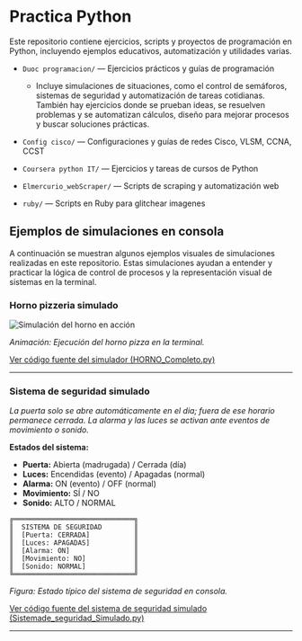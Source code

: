 # Practica Python

Este repositorio contiene ejercicios, scripts y proyectos de programación en Python, incluyendo ejemplos educativos, automatización y utilidades varias.



- `Duoc programacion/` — Ejercicios prácticos y guías de programación
	- Incluye simulaciones de situaciones, como el control de semáforos, sistemas de seguridad y automatización de tareas cotidianas. También hay ejercicios donde se prueban ideas, se resuelven problemas y se automatizan cálculos, diseño para mejorar procesos y buscar soluciones prácticas.

- `Config cisco/` — Configuraciones y guías de redes Cisco, VLSM, CCNA, CCST
- `Coursera python IT/` — Ejercicios y tareas de cursos de Python
- `Elmercurio_webScraper/` — Scripts de scraping y automatización web
- `ruby/` — Scripts en Ruby para glitchear imagenes
## Ejemplos de simulaciones en consola

A continuación se muestran algunos ejemplos visuales de simulaciones realizadas en este repositorio. Estas simulaciones ayudan a entender y practicar la lógica de control de procesos y la representación visual de sistemas en la terminal.

### Horno pizzeria simulado

![Simulación del horno en acción](Duoc_programacion/0_Guias_y_Ejercicios_GPIO_py_pseint/4_Diseños_GPIOy_CLI/Ejecicio_Extra_Horno/horno1.gif)

*Animación: Ejecución del horno pizza en la terminal.*

[Ver código fuente del simulador (HORNO_Completo.py)](Duoc_programacion/0_Guias_y_Ejercicios_GPIO_py_pseint/4_Diseños_GPIOy_CLI/Ejecicio_Extra_Horno/HORNO_Completo.py)

---

### Sistema de seguridad simulado

*La puerta solo se abre automáticamente en el dia; fuera de ese horario permanece cerrada. La alarma y las luces se activan ante eventos de movimiento o sonido.*

**Estados del sistema:**
- **Puerta:** Abierta (madrugada) / Cerrada (día)
- **Luces:** Encendidas (evento) / Apagadas (normal)
- **Alarma:** ON (evento) / OFF (normal)
- **Movimiento:** SÍ / NO
- **Sonido:** ALTO / NORMAL

```
╔══════════════════════════════╗
║  SISTEMA DE SEGURIDAD        ║
║  [Puerta: CERRADA]           ║
║  [Luces: APAGADAS]           ║
║  [Alarma: ON]                ║
║  [Movimiento: NO]            ║
║  [Sonido: NORMAL]            ║
╚══════════════════════════════╝
```
*Figura: Estado típico del sistema de seguridad en consola.*

[Ver código fuente del sistema de seguridad simulado (Sistemade_seguridad_Simulado.py)](Duoc_programacion/0_Guias_y_Ejercicios_GPIO_py_pseint/4_Diseños_GPIOy_CLI/Sistemade_seguridad_Simulado.py)

---






